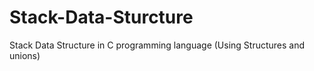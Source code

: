 # Stack-Data-Sturcture
Stack Data Structure in C programming language (Using Structures and unions)
